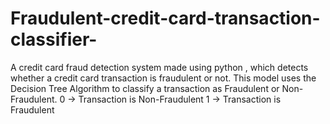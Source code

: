 # Fraudulent-credit-card-transaction-classifier-
A credit card fraud detection system made using python , which detects whether a credit card transaction is fraudulent or not. This model uses the Decision Tree Algorithm to classify a transaction as Fraudulent or Non-Fraudulent.  0 -> Transaction is Non-Fraudulent  1 -> Transaction is Fraudulent

